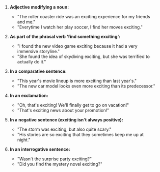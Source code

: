 1. **Adjective modifying a noun:**
   - "The roller coaster ride was an exciting experience for my friends and me."
   - "Everytime I watch her play soccer, I find her moves exciting."

2. **As part of the phrasal verb 'find something exciting':**
   - "I found the new video game exciting because it had a very immersive storyline."
   - "She found the idea of skydiving exciting, but she was terrified to actually do it."

3. **In a comparative sentence:**
   - "This year's movie lineup is more exciting than last year's."
   - "The new car model looks even more exciting than its predecessor."

4. **In an exclamation:**
   - "Oh, that's exciting! We'll finally get to go on vacation!"
   - "That's exciting news about your promotion!"

5. **In a negative sentence (exciting isn't always positive):**
   - "The storm was exciting, but also quite scary."
   - "His stories are so exciting that they sometimes keep me up at night."

6. **In an interrogative sentence:**
   - "Wasn't the surprise party exciting?"
   - "Did you find the mystery novel exciting?"